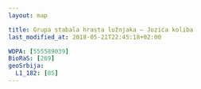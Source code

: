 ```yaml
---
layout: map

title: Grupa stabala hrasta lužnjaka – Jozića koliba
last_modified_at: 2018-05-21T22:45:18+02:00

WDPA: [555589039]
BioRaS: [269]
geoSrbija:
  L1_182: [85]
---
```

